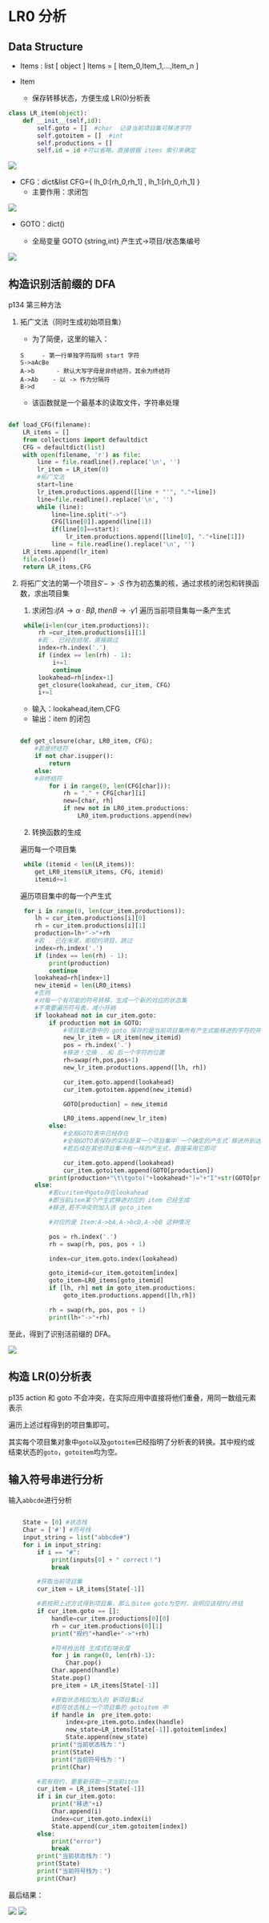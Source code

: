 # LR0 分析

## Data Structure

- Items : list [ object ]
  Items = [ Item_0,Item_1,...,Item_n ]

- Item
  - 保存转移状态，方便生成 LR(0)分析表

```python
class LR_item(object):
    def __init__(self,id):
        self.goto = []  #char  记录当前项目集可移进字符
        self.gotoitem = []  #int
        self.productions = []
        self.id = id #可以省略，直接根据 items 索引来确定
```

![](imgs/item.png)

- CFG：dict&list
  CFG={ lh_0:[rh_0,rh_1] , lh_1:[rh_0,rh_1] }
  - 主要作用：求闭包

![](imgs/CFG.png)

- GOTO：dict()

  - 全局变量 GOTO {string,int} 产生式->项目/状态集编号

![](imgs/GOTO.png)

## 构造识别活前缀的 DFA

p134 第三种方法

1. 拓广文法（同时生成初始项目集）

   - 为了简便，这里的输入：

   ```
   S     - 第一行单独字符指明 start 字符
   S->aAcBe
   A->b      - 默认大写字母是非终结符，其余为终结符
   A->Ab    - 以 -> 作为分隔符
   B->d
   ```

   - 该函数就是一个最基本的读取文件，字符串处理

```python

def load_CFG(filename):
    LR_items = []
    from collections import defaultdict
    CFG = defaultdict(list)
    with open(filename, 'r') as file:
        line = file.readline().replace('\n', '')
        lr_item = LR_item(0)
        #拓广文法
        start=line
        lr_item.productions.append([line + "'", "."+line])
        line=file.readline().replace('\n', '')
        while (line):
            line=line.split("->")
            CFG[line[0]].append(line[1])
            if(line[0]==start):
                lr_item.productions.append([line[0], "."+line[1]])
            line = file.readline().replace('\n', '')
    LR_items.append(lr_item)
    file.close()
    return LR_items,CFG
```

2.  将拓广文法的第一个项目$S'->\cdot S$ 作为初态集的核，通过求核的闭包和转换函数，求出项目集

    1. 求闭包:$if A \rightarrow \alpha \cdot B \beta ,then B \rightarrow \cdot \gamma1$
       遍历当前项目集每一条产生式

    ```python
     while(i<len(cur_item.productions)):
         rh =cur_item.productions[i][1]
         #若 . 已经在结尾，直接跳过
         index=rh.index('.')
         if (index == len(rh) - 1):
             i+=1
             continue
         lookahead=rh[index+1]
         get_closure(lookahead, cur_item, CFG)
         i+=1
    ```

    - 输入：lookahead,item,CFG
    - 输出：item 的闭包

    ```python

    def get_closure(char, LR0_item, CFG):
        #若是终结符
        if not char.isupper():
            return
        else:
        #非终结符
            for i in range(0, len(CFG[char])):
                rh = "." + CFG[char][i]
                new=[char, rh]
                if new not in LR0_item.productions:
                    LR0_item.productions.append(new)
    ```

    2.  转换函数的生成

    遍历每一个项目集

    ```python
     while (itemid < len(LR_items)):
        get_LR0_items(LR_items, CFG, itemid)
        itemid+=1
    ```

    遍历项目集中的每一个产生式

    ```python
     for i in range(0, len(cur_item.productions)):
        lh = cur_item.productions[i][0]
        rh = cur_item.productions[i][1]
        production=lh+"->"+rh
        #若 . 已在末尾，即规约项目，跳过
        index=rh.index('.')
        if (index == len(rh) - 1):
            print(production)
            continue
        lookahead=rh[index+1]
        new_itemid = len(LR0_items)
        #否则
        #对每一个有可能的符号转移，生成一个新的对应的状态集
        #不需要遍历符号表，减小开销
        if lookahead not in cur_item.goto:
            if production not in GOTO:
                #项目集对象中的 goto 保存的是当前项目集所有产生式能移进的字符的并集
                new_lr_item = LR_item(new_itemid)
                pos = rh.index('.')
                #移进！交换 . 和 后一个字符的位置
                rh=swap(rh,pos,pos+1)
                new_lr_item.productions.append([lh, rh])

                cur_item.goto.append(lookahead)
                cur_item.gotoitem.append(new_itemid)

                GOTO[production] = new_itemid

                LR0_items.append(new_lr_item)
            else:
                #全局GOTO表中已经存在
                #全局GOTO表保存的实际是某一个项目集中`一个确定的产生式`移进所到达的`项目集编号`
                #若后续在其他项目集中有一样的产生式，直接采用它即可

                cur_item.goto.append(lookahead)
                cur_item.gotoitem.append(GOTO[production])
            print(production+"\t\tgoto("+lookahead+")="+"I"+str(GOTO[production]))
        else:
            #若curitem中goto存在lookahead
            #即当前item某个产生式移进对应的 item 已经生成
            #移进,若不冲突则加入该 goto_item

            #对应的是 Item:A->bA,A->bcD,A->bB 这种情况

            pos = rh.index('.')
            rh = swap(rh, pos, pos + 1)

            index=cur_item.goto.index(lookahead)

            goto_itemid=cur_item.gotoitem[index]
            goto_item=LR0_items[goto_itemid]
            if [lh, rh] not in goto_item.productions:
                goto_item.productions.append([lh,rh])

            rh = swap(rh, pos, pos + 1)
            print(lh+"->"+rh)
    ```

至此，得到了识别活前缀的 DFA。

![](imgs/items.png)

## 构造 LR(0)分析表

p135 action 和 goto 不会冲突，在实际应用中直接将他们重叠，用同一数组元素表示

遍历上述过程得到的项目集即可。

其实每个项目集对象中`goto`以及`gotoitem`已经指明了分析表的转换。其中规约或结束状态的`goto`，`gotoitem`均为空。

## 输入符号串进行分析

输入`abbcde`进行分析

```python

    State = [0] #状态栈
    Char = ['#'] #符号栈
    input_string = list("abbcde#")
    for i in input_string:
        if i == "#":
            print(inputs[0] + " correct！")
            break

        #获取当前项目集
        cur_item = LR_items[State[-1]]

        #若按照上述方式得到项目集，那么当item goto为空时，说明应该规约/终结
        if cur_item.goto == []:
            handle=cur_item.productions[0][0]
            rh = cur_item.productions[0][1]
            print("规约"+handle+"->"+rh)

            #符号栈出栈 生成式右端长度
            for j in range(0, len(rh)-1):
                Char.pop()
            Char.append(handle)
            State.pop()
            pre_item = LR_items[State[-1]]

            #获取状态栈应加入的 新项目集id
            #即在状态栈上一个项目集的 gotoitem 中
            if handle in  pre_item.goto:
                index=pre_item.goto.index(handle)
                new_state=LR_items[State[-1]].gotoitem[index]
                State.append(new_state)
            print("当前状态栈为：")
            print(State)
            print("当前符号栈为：")
            print(Char)

        #若有规约，要重新获取一次当前item
        cur_item = LR_items[State[-1]]
        if i in cur_item.goto:
            print("移进"+i)
            Char.append(i)
            index=cur_item.goto.index(i)
            State.append(cur_item.gotoitem[index])
        else:
            print("error")
            break
        print("当前状态栈为：")
        print(State)
        print("当前符号栈为：")
        print(Char)


```

最后结果：

![](imgs/res.png) ![](imgs/res2.png)
